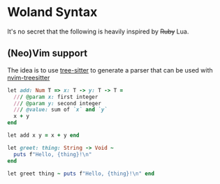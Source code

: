 # Woland Syntax

It's no secret that the following is heavily inspired by ~~Ruby~~ Lua.

## (Neo)Vim support

The idea is to use [tree-sitter](https://github.com/tree-sitter/tree-sitter)
to generate a parser that can be used with
[nvim-treesitter](https://github.com/nvim-treesitter/nvim-treesitter)

```ruby
let add: Num T => x: T -> y: T -> T =
  /// @param x: first integer
  /// @param y: second integer
  /// @value: sum of `x` and `y`
  x + y
end

let add x y = x + y end

let greet: thing: String -> Void ~
  puts f"Hello, {thing}!\n"
end

let greet thing ~ puts f"Hello, {thing}!\n" end
```
